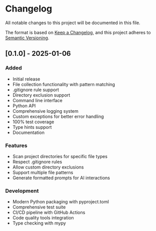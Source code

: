 # Changelog

All notable changes to this project will be documented in this file.

The format is based on [Keep a Changelog](https://keepachangelog.com/en/1.0.0/),
and this project adheres to [Semantic Versioning](https://semver.org/spec/v2.0.0.html).

## [0.1.0] - 2025-01-06

### Added
- Initial release
- File collection functionality with pattern matching
- .gitignore rule support
- Directory exclusion support
- Command line interface
- Python API
- Comprehensive logging system
- Custom exceptions for better error handling
- 100% test coverage
- Type hints support
- Documentation

### Features
- Scan project directories for specific file types
- Respect .gitignore rules
- Allow custom directory exclusions
- Support multiple file patterns
- Generate formatted prompts for AI interactions

### Development
- Modern Python packaging with pyproject.toml
- Comprehensive test suite
- CI/CD pipeline with GitHub Actions
- Code quality tools integration
- Type checking with mypy
